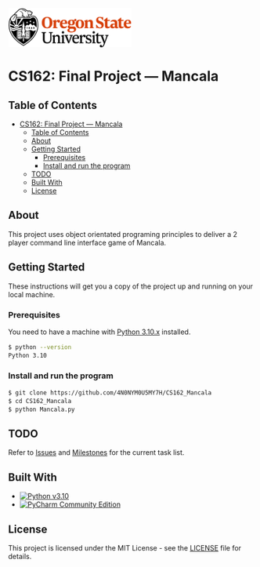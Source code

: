 <picture>
  <source
    srcset=".github/osu_horizontal_white.png"
    media="(prefers-color-scheme: dark)"
  />
  <source
    srcset=".github/osu_horizontal_black.png"
    media="(prefers-color-scheme: light), (prefers-color-scheme: no-preference)"
  />
  <img src=".github/osu_horizontal_black.png" alt="Oregon State University Logo." height="80px" />
</picture>

# CS162: Final Project — Mancala
## Table of Contents
- [CS162: Final Project — Mancala](#cs162-final-project--mancala)
  - [Table of Contents](#table-of-contents)
  - [About](#about)
  - [Getting Started](#getting-started)
    - [Prerequisites](#prerequisites)
    - [Install and run the program](#install-and-run-the-program)
  - [TODO](#todo)
  - [Built With](#built-with)
  - [License](#license)


## About
This project uses object orientated programing principles to deliver a 2 player command line interface game of Mancala.

## Getting Started
These instructions will get you a copy of the project up and running on your local machine.

### Prerequisites
You need to have a machine with [Python 3.10.x](https://www.python.org/downloads/release/python-3100/) installed.
```sh
$ python --version
Python 3.10
```

### Install and run the program
```sh
$ git clone https://github.com/4N0NYM0U5MY7H/CS162_Mancala
$ cd CS162_Mancala
$ python Mancala.py
```

## TODO
Refer to [Issues](https://github.com/4N0NYM0U5MY7H/CS162_Mancala/issues) and [Milestones](https://github.com/4N0NYM0U5MY7H/CS162_Mancala/milestones) for the current task list.

## Built With
* [![Python v3.10](https://img.shields.io/badge/v3.10-3776AB?label=Python&labelColor=141414&logo=python&style=flat-square)](https://www.python.org/)
* [![PyCharm Community Edition](https://img.shields.io/badge/Community_Edition-000?label=PyCharm&labelColor=141414&logo=pycharm&style=flat-square)](https://www.jetbrains.com/pycharm/)

## License
This project is licensed under the MIT License - see the [LICENSE](license) file for details.
